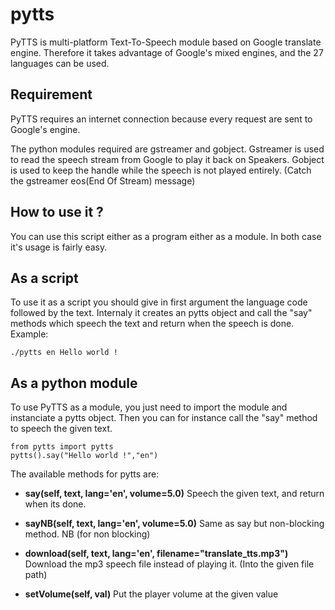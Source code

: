 pytts
=====

PyTTS is multi-platform Text-To-Speech module based on Google translate engine. Therefore it takes advantage of Google's mixed engines,
and the 27 languages can be used.

Requirement
-----------

PyTTS requires an internet connection because every request are sent to Google's engine.

The python modules required are gstreamer and gobject. Gstreamer is used to read the speech stream from Google to play it back on Speakers.
Gobject is used to keep the handle while the speech is not played entirely. (Catch the gstreamer eos(End Of Stream) message)

How to use it ?
---------------

You can use this script either as a program either as a module. In both case it's usage is fairly easy.

As a script
-----------

To use it as a script you should give in first argument the language code followed by the text. Internaly it creates an pytts object and call the "say" methods which speech the text
and return when the speech is done. Example:

    ./pytts en Hello world !

As a python module
------------------

To use PyTTS as a module, you just need to import the module and instanciate a pytts object. Then you can for instance call the "say" method to speech the given text.

    from pytts import pytts
    pytts().say("Hello world !","en")

The available methods for pytts are:

* **say(self, text, lang='en', volume=5.0)**
  Speech the given text, and return when its done.

* **sayNB(self, text, lang='en', volume=5.0)**
  Same as say but non-blocking method. NB (for non blocking)

* **download(self, text, lang='en', filename="translate_tts.mp3")**
  Download the mp3 speech file instead of playing it. (Into the given file path)

* **setVolume(self, val)**
  Put the player volume at the given value


